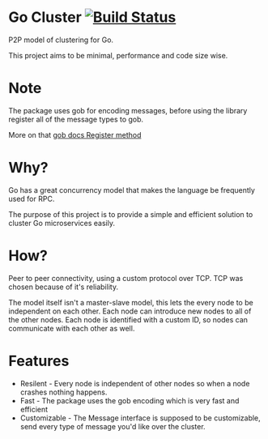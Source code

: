 # Go Cluster [![Build Status](https://travis-ci.com/dondish/go-cluster.svg?branch=master)](https://travis-ci.com/dondish/go-cluster)
P2P model of clustering for Go.

This project aims to be minimal, performance and code size wise.

# Note
The package uses gob for encoding messages, before using the library register all of the message types to gob.

More on that [gob docs Register method](https://golang.org/pkg/encoding/gob/#Register)

# Why?
Go has a great concurrency model that makes the language be frequently used for RPC.

The purpose of this project is to provide a simple and efficient solution to cluster Go microservices easily.

# How?
Peer to peer connectivity, using a custom protocol over TCP. TCP was chosen because of it's reliability.

The model itself isn't a master-slave model, this lets the every node to be independent on each other.
Each node can introduce new nodes to all of the other nodes. Each node is identified with a custom ID, 
so nodes can communicate with each other as well.

# Features
* Resilent - Every node is independent of other nodes so when a node crashes nothing happens.
* Fast - The package uses the gob encoding which is very fast and efficient
* Customizable - The Message interface is supposed to be customizable, send every type of message you'd like over the cluster.